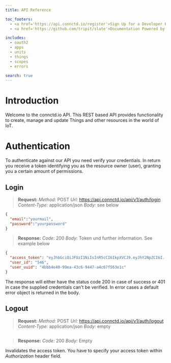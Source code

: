 ```yaml
---
title: API Reference

toc_footers:
  - <a href='https://api.connctd.io/register'>Sign Up for a Developer Key</a>
  - <a href='https://github.com/tripit/slate'>Documentation Powered by Slate</a>

includes:
  - oauth2
  - apps
  - units
  - things
  - scopes
  - errors

search: true
---
```


# Introduction

Welcome to the connctd.io API. This REST based API provides functionality to create, manage and update Things and
other resources in the world of IoT.

# Authentication

To authenticate against our API you need verify your credentials. In return you receive a token identifying you as
the resource owner (user), granting you a certain amount of permissions.

## Login

> **Request:** *Method:* POST *Url:* https://api.connctd.io/api/v1/auth/login *Content-Type:* application/json *Body:* see below

```json
{
  "email":"yourmail",
  "password":"yourpassword"
}
```

> **Response:** *Code:* 200 *Body:* Token und further information. See example below

```json
{
  "access_token": "eyJhbGciOiJFUzI1NiIsInR5cCI6IkpXVCJ9.eyJhY2NpZCI6I.....",
  "user_id": "546",
  "user_uuid": "4bbb4e40-99ea-43c6-9447-a4c67f563e1c"
}
```

The response will either have the status code 200 in case of success or 401 in case the 
supplied credentials can't be verified. In error cases a default error object is
returned in the body.

## Logout

> **Request:** *Method:* POST *Url:* https://api.connctd.io/api/v1/auth/logout *Content-Type:* application/json *Body:* empty

```json
```

> **Response:** *Code:* 200 *Body:* Empty

Invalidates the access token. You have to specify your access token within *Authorization* header field.
